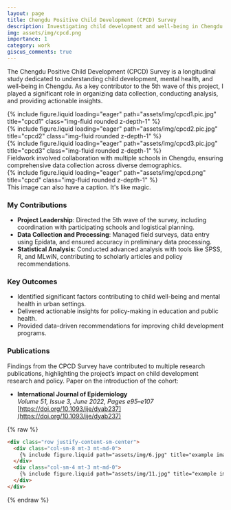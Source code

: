 ```yaml
---
layout: page
title: Chengdu Positive Child Development (CPCD) Survey
description: Investigating child development and well-being in Chengdu
img: assets/img/cpcd.png
importance: 1
category: work
giscus_comments: true
---
```


The Chengdu Positive Child Development (CPCD) Survey is a longitudinal study dedicated to understanding child development, mental health, and well-being in Chengdu. As a key contributor to the 5th wave of this project, I played a significant role in organizing data collection, conducting analysis, and providing actionable insights.


<div class="row">
    <div class="col-sm mt-3 mt-md-0">
        {% include figure.liquid loading="eager" path="assets/img/cpcd1.pic.jpg" title="cpcd1" class="img-fluid rounded z-depth-1" %}
    </div>
    <div class="col-sm mt-3 mt-md-0">
        {% include figure.liquid loading="eager" path="assets/img/cpcd2.pic.jpg" title="cpcd2" class="img-fluid rounded z-depth-1" %}
    </div>
    <div class="col-sm mt-3 mt-md-0">
        {% include figure.liquid loading="eager" path="assets/img/cpcd3.pic.jpg" title="cpcd3" class="img-fluid rounded z-depth-1" %}
    </div>
</div>
<div class="caption">
    Fieldwork involved collaboration with multiple schools in Chengdu, ensuring comprehensive data collection across diverse demographics.
</div>
<div class="row">
    <div class="col-sm mt-3 mt-md-0">
        {% include figure.liquid loading="eager" path="assets/img/cpcd.png" title="cpcd" class="img-fluid rounded z-depth-1" %}
    </div>
</div>
<div class="caption">
    This image can also have a caption. It's like magic.
</div>

### **My Contributions**
- **Project Leadership**: Directed the 5th wave of the survey, including coordination with participating schools and logistical planning.
- **Data Collection and Processing**: Managed field surveys, data entry using Epidata, and ensured accuracy in preliminary data processing.
- **Statistical Analysis**: Conducted advanced analysis with tools like SPSS, R, and MLwiN, contributing to scholarly articles and policy recommendations.

### **Key Outcomes**
- Identified significant factors contributing to child well-being and mental health in urban settings.
- Delivered actionable insights for policy-making in education and public health.
- Provided data-driven recommendations for improving child development programs.

### **Publications**

Findings from the CPCD Survey have contributed to multiple research publications, highlighting the project’s impact on child development research and policy.
Paper on the introduction of the cohort:
- **International Journal of Epidemiology**  
  *Volume 51, Issue 3, June 2022, Pages e95–e107*  
  [https://doi.org/10.1093/ije/dyab237](https://doi.org/10.1093/ije/dyab237)

{% raw %}

```html
<div class="row justify-content-sm-center">
  <div class="col-sm-8 mt-3 mt-md-0">
    {% include figure.liquid path="assets/img/6.jpg" title="example image" class="img-fluid rounded z-depth-1" %}
  </div>
  <div class="col-sm-4 mt-3 mt-md-0">
    {% include figure.liquid path="assets/img/11.jpg" title="example image" class="img-fluid rounded z-depth-1" %}
  </div>
</div>
```

{% endraw %}

